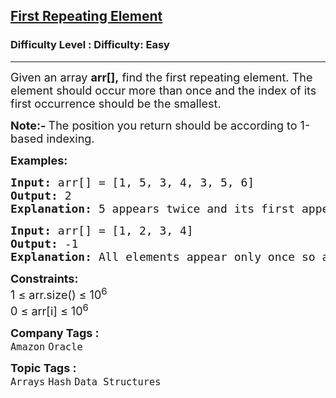 <h2><a href="https://www.geeksforgeeks.org/problems/first-repeating-element4018/1?page=2&category=Sorting,Hash,Tree,Binary%20Search&sortBy=submissions">First Repeating Element</a></h2><h3>Difficulty Level : Difficulty: Easy</h3><hr><div class="problems_problem_content__Xm_eO"><p><span style="font-size: 18px;">Given an array <strong>arr[],</strong> find the first repeating element. The element should occur more than once and the index of its first occurrence should be the smallest.</span></p>
<p><span style="font-size: 18px;"><strong>Note:- </strong>The position you return should be according to 1-based indexing.&nbsp;</span></p>
<p><strong><span style="font-size: 18px;">Examples:</span></strong></p>
<pre><span style="font-size: 18px;"><strong>Input: </strong>arr[] = [1, 5, 3, 4, 3, 5, 6]
<strong>Output:</strong> 2
<strong>Explanation: </strong>5 appears twice and its first appearance is at index 2 which is less than 3 whose first the occurring index is 3.</span></pre>
<pre><span style="font-size: 18px;"><strong>Input: </strong>arr[] = [1, 2, 3, 4]
<strong>Output:</strong> -1
<strong>Explanation: </strong>All elements appear only once so answer is -1.</span></pre>
<p><span style="font-size: 18px;"><strong>Constraints:</strong><br>1 ≤ arr.size() ≤ 10<sup>6</sup><br>0 ≤ arr[i] ≤ 10<sup>6</sup></span></p></div><p><span style=font-size:18px><strong>Company Tags : </strong><br><code>Amazon</code>&nbsp;<code>Oracle</code>&nbsp;<br><p><span style=font-size:18px><strong>Topic Tags : </strong><br><code>Arrays</code>&nbsp;<code>Hash</code>&nbsp;<code>Data Structures</code>&nbsp;